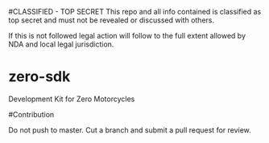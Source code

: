 #CLASSIFIED - TOP SECRET
This repo and all info contained is classified as top secret and must not be revealed or discussed with others. 

If this is not followed legal action will follow to the full extent allowed by NDA and local legal jurisdiction. 

# zero-sdk
Development Kit for Zero Motorcycles

#Contribution

Do not push to master. Cut a branch and submit a pull request for review.

